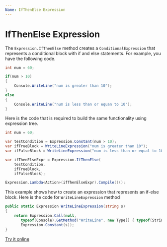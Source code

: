```yaml
---
Name: IfThenElse Expression
---
```


# IfThenElse Expression

The `Expression.IfThenElse` method creates a `ConditionalExpression` that represents a conditional block with if and else statements. For example, you have the following code.

```csharp
int num = 60;

if(num > 10)
{
    Console.WriteLine("num is greater than 10");
}
else
{
    Console.WriteLine("num is less than or equan to 10");
}
```

Here is the code that is required to build the same functionality using expression tree.

```csharp
int num = 60;

var testCondition = Expression.Constant(num > 10);
var ifTrueBlock = WriteLineExpression("num is greater than 10");
var ifFalseBlock = WriteLineExpression("num is less than or equal to 10");

var ifThenElseExpr = Expression.IfThenElse(
    testCondition,
    ifTrueBlock,
    ifFalseBlock);

Expression.Lambda<Action>(ifThenElseExpr).Compile()();
```

This example shows how to create an expression that represents an if-else block. Here is the code for `WriteLineExpression` method

```csharp
public static Expression WriteLineExpression(string s)
{
    return Expression.Call(null,
       typeof(Console).GetMethod("WriteLine", new Type[] { typeof(String) }),
       Expression.Constant(s));
}
``` 

[Try it online](https://dotnetfiddle.net/v7jNni)

